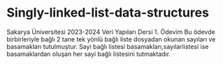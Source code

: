 # Singly-linked-list-data-structures
Sakarya Üniversitesi 2023-2024 Veri Yapıları Dersi 1. Ödevim
Bu ödevde birbirleriyle bağlı 2 tane tek yönlü bağlı liste dosyadan okunan sayıları ve basamakları tutulmuştur.
Sayi bağlı listesi basamakları,sayılarlistesi ise basamaklardan oluşan her sayi bağlı listesini tutmaktadır.
